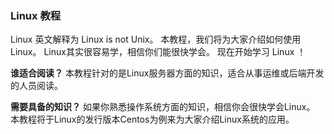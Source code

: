 ### Linux 教程


Linux 英文解释为 Linux is not Unix。
本教程，我们将为大家介绍如何使用Linux。
Linux其实很容易学，相信你们能很快学会。
现在开始学习 Linux ！

**谁适合阅读？**
本教程针对的是Linux服务器方面的知识，适合从事运维或后端开发的人员阅读。

**需要具备的知识？**
如果你熟悉操作系统方面的知识，相信你会很快学会Linux。
本教程将于Linux的发行版本Centos为例来为大家介绍Linux系统的应用。


